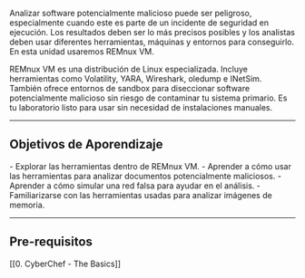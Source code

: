 Analizar software potencialmente malicioso puede ser peligroso, especialmente cuando este es parte de un incidente de seguridad en ejecución. Los resultados deben ser lo más precisos posibles y los analistas deben usar diferentes herramientas, máquinas y entornos para conseguirlo. En esta unidad usaremos REMnux VM.

REMnux VM es una distribución de Linux especializada. Incluye herramientas como Volatility, YARA, Wireshark, oledump e INetSim. También ofrece entornos de sandbox para diseccionar software potencialmente malicioso sin riesgo de contaminar tu sistema primario. Es tu laboratorio listo para usar sin necesidad de instalaciones manuales.

--------------------------
<h2>Objetivos de Aporendizaje</h2>
- Explorar las herramientas dentro de REMnux VM.
- Aprender a cómo usar las herramientas para analizar documentos potencialmente maliciosos.
- Aprender a cómo simular una red falsa para ayudar en el análisis.
- Familiarizarse con las herramientas usadas para analizar imágenes de memoria.

----------------------------------
<h2>Pre-requisitos</h2>
[[0. CyberChef - The Basics]]

